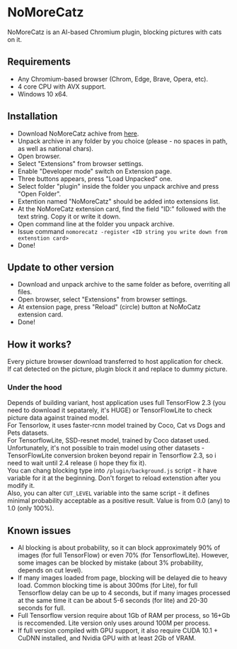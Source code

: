 # NoMoreCatz
NoMoreCatz is an AI-based Chromium plugin, blocking pictures with cats on it.

## Requirements
- Any Chromium-based browser (Chrom, Edge, Brave, Opera, etc).
- 4 core CPU with AVX support.
- Windows 10 x64.

## Installation
- Download NoMoreCatz achive from [here](https://github.com/T-Troll/NoMoreCatz/releases).
- Unpack archive in any folder by you choice (please - no spaces in path, as well as national chars).
- Open browser.
- Select "Extensions" from browser settings.
- Enable "Developer mode" switch on Extension page.
- Three buttons appears, press "Load Unpacked" one.
- Select folder "plugin" inside the folder you unpack archive and press "Open Folder".
- Extention named "NoMoreCatz" should be added into extensions list.
- At the NoMoreCatz extension card, find the field "ID:" followed with the text string. Copy it or write it down.
- Open command line at the folder you unpack archive.
- Issue command `nomorecatz -register <ID string you write down from extenstion card>`
- Done!
## Update to other version
- Download and unpack archive to the same folder as before, overriting all files.
- Open browser, select "Extensions" from browser settings.
- At extension page, press "Reload" (circle) button at NoMoCatz extension card.
- Done!

## How it works?
Every picture browser download transferred to host application for check.<br>
If cat detected on the picture, plugin block it and replace to dummy picture.<br>

### Under the hood
Depends of building variant, host application uses full TensorFlow 2.3 (you need to download it sepatarely, it's HUGE) or TensorFlowLite to check picture data against trained model.<br>
For Tensorlow, it uses faster-rcnn model trained by Coco, Cat vs Dogs and Pets datasets.<br>
For TensorflowLite, SSD-resnet model, trained by Coco dataset used. Unfortunately, it's not possible to train model using other datasets - TensorFlowLite conversion broken beyond repair in Tensorflow 2.3, so i need to wait until 2.4 release (i hope they fix it).<br> 
You can chang blocking type into `/plugin/background.js` script - it have variable for it at the beginning. Don't forget to reload extenstion after you modify it.<br>
Also, you can alter `CUT_LEVEL` variable into the same script - it defines minimal probability acceptable as a positive result. Value is from 0.0 (any) to 1.0 (only 100%).

## Known issues
- AI blocking is about probability, so it can block approximately 90% of images (for full TensorFlow) or even 70% (for TensorflowLite). However, some images can be blocked by mistake (about 3% probability, depends on cut level).
- If many images loaded from page, blocking will be delayed die to heavy load. Common blocking time is about 300ms (for Lite), for full Tensorflow delay can be up to 4 seconds, but if many images processed at the same time it can be about 5-6 seconds (for lite) and 20-30 seconds for full.
- Full Tensorflow version require about 1Gb of RAM per process, so 16+Gb is reccomended. Lite version only uses around 100M per process.
- If full version compiled with GPU support, it also require CUDA 10.1 + CuDNN installed, and Nvidia GPU with at least 2Gb of VRAM.
